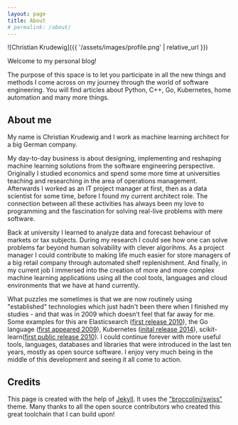 ```yaml
---
layout: page
title: About
# permalink: /about/
---
```


![Christian Krudewig]({{ '/assets/images/profile.png' | relative_url }})

Welcome to my personal blog!

The purpose of this space is to let you participate in all the new things and methods I come across on my journey through the world of software engineering.
You will find articles about Python, C++, Go, Kubernetes, home automation and many more things.


## About me
My name is Christian Krudewig and I work as machine learning architect for a big German company.

My day-to-day business is about designing, implementing and reshaping machine learning solutions from the software engineering perspective. 
Originally I studied economics and spend some more time at universities teaching and researching in the area of operations management. Afterwards I worked as an IT project manager at first, then as a data scientist for some time, before I found my current architect role. The connection between all these activities has always been my love to programming and the fascination for solving real-live problems with mere software. 

Back at university I learned to analyze data and forecast behaviour of markets or tax subjects. During my research I could see how one can solve problems far beyond human solvability with clever algorihms. As a project manager I could contribute to making life much easier for store managers of a big retail company through automated shelf replenishment. And finally, in my current job I immersed into the creation of more and more complex machine learning applications using all the cool tools, languages and cloud environments that we have at hand currently. 

What puzzles me sometimes is that we are now routinely using "established" technologies which just hadn't been there when I finished my studies - and that was in 2009 which doesn't feel that far away for me. Some examples for this are Elasticsearch ([first release 2010](https://en.wikipedia.org/wiki/Elasticsearch)), the Go language ([first appeared 2009](https://en.wikipedia.org/wiki/Go_(programming_language))), Kubernetes ([inital release 2014](https://en.wikipedia.org/wiki/Kubernetes)), scikit-learn([first public release 2010](https://en.wikipedia.org/wiki/Scikit-learn)). I could continue forever with more useful tools, languages, databases and libraries that were introduced in the last ten years, mostly as open source software. I enjoy very much being in the middle of this development and seeing it all come to action.


## Credits
This page is created with the help of [Jekyll](https://jekyllrb.com/). It uses the ["broccolini/swiss"](https://github.com/broccolini/swiss) theme. Many thanks to all the open source contributors who created this great toolchain that I can build upon!
